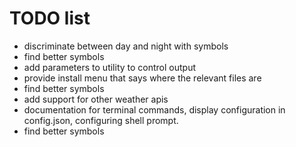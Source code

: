 # TODO list

- discriminate between day and night with symbols
- find better symbols
- add parameters to utility to control output
- provide install menu that says where the relevant files are
- find better symbols
- add support for other weather apis
- documentation for terminal commands, display configuration in config.json, configuring shell prompt.
- find better symbols
